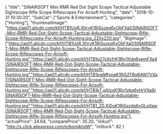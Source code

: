 {
	"title": "SINAIRSOFT Mini RMR Red Dot Sight Scope Tactical Adjustable Sightscope Rifle Scope Riflescopes For Airsoft Hunting",
	"date": "2018-10-31 10:30:20",
	"SubCat": ["Sports & Entertainment"],
	"categories": ["Hunting"],
	"thumbnailImage": "https://ae01.alicdn.com/kf/HTB1UxR.XhrvK1RjSszeq6yObFXa1/SINAIRSOFT-Mini-RMR-Red-Dot-Sight-Scope-Tactical-Adjustable-Sightscope-Rifle-Scope-Riflescopes-For-Airsoft-Hunting.jpg_220x220.jpg",
	"BigImage": ["https://ae01.alicdn.com/kf/HTB1UxR.XhrvK1RjSszeq6yObFXa1/SINAIRSOFT-Mini-RMR-Red-Dot-Sight-Scope-Tactical-Adjustable-Sightscope-Rifle-Scope-Riflescopes-For-Airsoft-Hunting.jpg","https://ae01.alicdn.com/kf/HTB1p27sXcfrK1Rjy1Xdq6yemFXa4/SINAIRSOFT-Mini-RMR-Red-Dot-Sight-Scope-Tactical-Adjustable-Sightscope-Rifle-Scope-Riflescopes-For-Airsoft-Hunting.jpg","https://ae01.alicdn.com/kf/HTB1egjMfxnaK1RjSZFBq6AW7VXa7/SINAIRSOFT-Mini-RMR-Red-Dot-Sight-Scope-Tactical-Adjustable-Sightscope-Rifle-Scope-Riflescopes-For-Airsoft-Hunting.jpg","https://ae01.alicdn.com/kf/HTB1kT.qXizxK1Rjy1zkq6yHrVXa9/SINAIRSOFT-Mini-RMR-Red-Dot-Sight-Scope-Tactical-Adjustable-Sightscope-Rifle-Scope-Riflescopes-For-Airsoft-Hunting.jpg","https://ae01.alicdn.com/kf/HTB1_Z0.XjDuK1RjSszdq6xGLpXaw/SINAIRSOFT-Mini-RMR-Red-Dot-Sight-Scope-Tactical-Adjustable-Sightscope-Rifle-Scope-Riflescopes-For-Airsoft-Hunting.jpg"],
	"actualPrice": 24.64,
	"comparePrice": 35.20,
	"linkurl": "http://s.click.aliexpress.com/e/bomjkhdW",
	"inStock": 82
}
